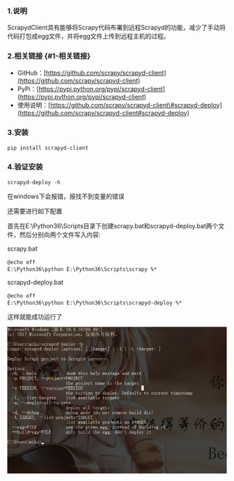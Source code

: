 ### 1.说明

ScrapydClient具有能够将Scrapy代码布署到远程Scrapyd的功能，减少了手动将代码打包成egg文件，并将egg文件上传到远程主机的过程。

### 2.相关链接 {#1-相关链接}

* GitHub：[https://github.com/scrapy/scrapyd-client](https://github.com/scrapy/scrapyd-client)
* PyPi：[https://pypi.python.org/pypi/scrapyd-client](https://pypi.python.org/pypi/scrapyd-client)
* 使用说明：[https://github.com/scrapy/scrapyd-client\#scrapyd-deploy](https://github.com/scrapy/scrapyd-client#scrapyd-deploy)

### 3.安装

```
pip install scrapyd-client
```

### 4.验证安装

```
scrapyd-deploy -h
```

在windows下会报错，报找不到变量的错误

还需要进行如下配置

首先在E:\Python36\Scripts目录下创建scrapy.bat和scrapyd-deploy.bat两个文件，然后分别向两个文件写入内容:

scrapy.bat

```
@echo off
E:\Python36\python E:\Python36\Scripts\scrapy %*
```

scrapyd-deploy.bat

```
@echo off
E:\Python36\python E:\Python36\Scripts\scrapyd-deploy %*
```

这样就能成功运行了

![](/assets/1.9.3-4.png)

